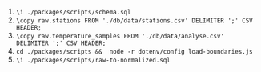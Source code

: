 1. ``\i ./packages/scripts/schema.sql``
2. ``\copy raw.stations FROM './db/data/stations.csv' DELIMITER ';' CSV HEADER;``
3. ``\copy raw.temperature_samples FROM './db/data/analyse.csv' DELIMITER ';' CSV HEADER;``
4. ``cd ./packages/scripts &&  node -r dotenv/config load-boundaries.js``
5. ``\i ./packages/scripts/raw-to-normalized.sql``
